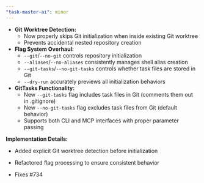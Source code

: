 ```yaml
---
"task-master-ai": minor
---
```


- **Git Worktree Detection:**
  - Now properly skips Git initialization when inside existing Git worktree
  - Prevents accidental nested repository creation
- **Flag System Overhaul:**
  - `--git`/`--no-git` controls repository initialization
  - `--aliases`/`--no-aliases` consistently manages shell alias creation
  - `--git-tasks`/`--no-git-tasks` controls whether task files are stored in Git
  - `--dry-run` accurately previews all initialization behaviors
- **GitTasks Functionality:**
  - New `--git-tasks` flag includes task files in Git (comments them out in .gitignore)
  - New `--no-git-tasks` flag excludes task files from Git (default behavior)
  - Supports both CLI and MCP interfaces with proper parameter passing

**Implementation Details:**
- Added explicit Git worktree detection before initialization
- Refactored flag processing to ensure consistent behavior

- Fixes #734